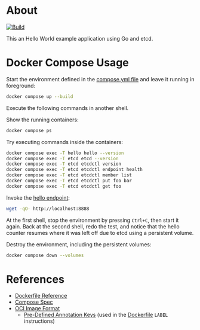 # About

[![Build](https://github.com/rgl/hello-etcd/actions/workflows/build.yml/badge.svg)](https://github.com/rgl/hello-etcd/actions/workflows/build.yml)

This an Hello World example application using Go and etcd.

# Docker Compose Usage

Start the environment defined in the [compose.yml file](compose.yml) and leave it running in foreground:

```bash
docker compose up --build
```

Execute the following commands in another shell.

Show the running containers:

```bash
docker compose ps
```

Try executing commands inside the containers:

```bash
docker compose exec -T hello hello --version
docker compose exec -T etcd etcd --version
docker compose exec -T etcd etcdctl version
docker compose exec -T etcd etcdctl endpoint health
docker compose exec -T etcd etcdctl member list
docker compose exec -T etcd etcdctl put foo bar
docker compose exec -T etcd etcdctl get foo
```

Invoke the [hello endpoint](http://localhost:8888):

```bash
wget -qO- http://localhost:8888
```

At the first shell, stop the environment by pressing `Ctrl+C`, then start it
again. Back at the second shell, redo the test, and notice that the hello
counter resumes where it was left off due to etcd using a persistent volume.

Destroy the environment, including the persistent volumes:

```bash
docker compose down --volumes
```

# References

* [Dockerfile Reference](https://docs.docker.com/engine/reference/builder/)
* [Compose Spec](https://github.com/compose-spec/compose-spec/blob/master/spec.md)
* [OCI Image Format](https://github.com/opencontainers/image-spec)
  * [Pre-Defined Annotation Keys](https://github.com/opencontainers/image-spec/blob/main/annotations.md) (used in the [Dockerfile](Dockerfile) `LABEL` instructions)
